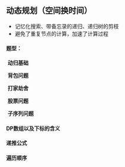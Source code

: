 ## 动态规划（空间换时间）

* 记忆化搜索、带备忘录的递归、递归树的剪枝
* 避免了重复节点的计算，加速了计算过程

#### 题型：

​	**动归基础**

​	**背包问题**

​	**打家劫舍**

​	**股票问题**

​	**子序列问题**

#### DP数组以及下标的含义

#### 递推公式

#### 遍历顺序

